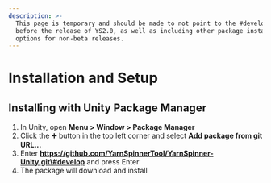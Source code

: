 ```yaml
---
description: >-
  This page is temporary and should be made to not point to the #develop branch
  before the release of YS2.0, as well as including other package installation
  options for non-beta releases.
---
```


# Installation and Setup

## Installing with Unity Package Manager

1. In Unity, open **Menu &gt; Window &gt; Package Manager**
2. Click the ➕ button in the top left corner and select **Add package from git URL...**
3. Enter **https://github.com/YarnSpinnerTool/YarnSpinner-Unity.git\#develop** and press Enter
4. The package will download and install



